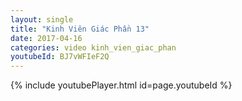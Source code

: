 ```yaml
---
layout: single
title: "Kinh Viên Giác Phần 13"
date: 2017-04-16
categories: video kinh_vien_giac_phan
youtubeId: BJ7vWFIeF2Q
---
```


{% include youtubePlayer.html id=page.youtubeId %}